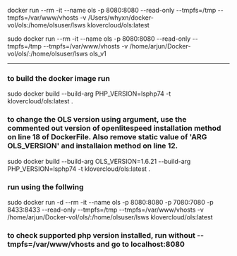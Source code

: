 docker run --rm -it --name ols -p 8080:8080 --read-only --tmpfs=/tmp --tmpfs=/var/www/vhosts -v /Users/whyxn/docker-
vol/ols:/home/olsuser/lsws klovercloud/ols:latest


sudo docker run --rm -it --name ols -p 8080:8080 --read-only --tmpfs=/tmp --tmpfs=/var/www/vhosts    -v /home/arjun/Docker-vol/ols/:/home/olsuser/lsws ols_v1

----------------------------------------------------------------------------------------------------------------


### to build the docker image run
sudo docker build --build-arg PHP_VERSION=lsphp74 -t klovercloud/ols:latest .

### to change the OLS version using argument, use the commented out version of openlitespeed installation method on line 18 of DockerFile. Also remove static value of 'ARG OLS_VERSION' and installaion method on line 12.
sudo docker build --build-arg OLS_VERSION=1.6.21 --build-arg PHP_VERSION=lsphp74 -t klovercloud/ols:latest .

### run using the follwing 
sudo docker run -d --rm -it --name ols -p 8080:8080 -p 7080:7080 -p 8433:8433 --read-only --tmpfs=/tmp --tmpfs=/var/www/vhosts -v /home/arjun/Docker-vol/ols/:/home/olsuser/lsws klovercloud/ols:latest

### to check supported php version installed, run without --tmpfs=/var/www/vhosts and go to localhost:8080


